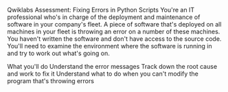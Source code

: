 Qwiklabs Assessment: Fixing Errors in Python Scripts
You're an IT professional who's in charge of the deployment and maintenance of software in your company's fleet. A piece of software that's deployed on all machines in your fleet is throwing an error on a number of these machines. You haven't written the software and don't have access to the source code. You'll need to examine the environment where the software is running in and try to work out what's going on.

What you'll do
Understand the error messages
Track down the root cause and work to fix it
Understand what to do when you can't modify the program that's throwing errors